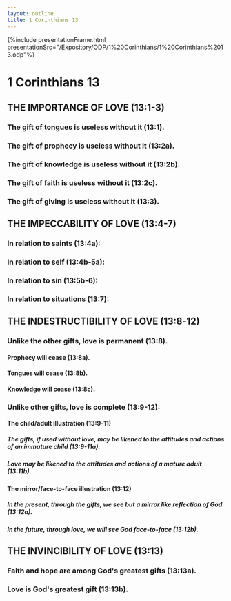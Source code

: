 ```yaml
---
layout: outline
title: 1 Corinthians 13
---
```

{%include presentationFrame.html presentationSrc="/Expository/ODP/1%20Corinthians/1%20Corinthians%2013.odp"%}

# 1 Corinthians 13 
## THE IMPORTANCE OF LOVE (13:1-3) 
###  The gift of tongues is useless without it (13:1). 
###  The gift of prophecy is useless without it (13:2a). 
###  The gift of knowledge is useless without it (13:2b). 
###  The gift of faith is useless without it (13:2c). 
###  The gift of giving is useless without it (13:3). 
## THE IMPECCABILITY OF LOVE (13:4-7) 
###  In relation to saints (13:4a): 
###  In relation to self (13:4b-5a): 
###  In relation to sin (13:5b-6): 
###  In relation to situations (13:7): 
## THE INDESTRUCTIBILITY OF LOVE (13:8-12) 
###  Unlike the other gifts, love is permanent (13:8). 
####  Prophecy will cease (13:8a). 
####  Tongues will cease (13:8b). 
####  Knowledge will cease (13:8c). 
###  Unlike other gifts, love is complete (13:9-12): 
####  The child/adult illustration (13:9-11) 
#####  The gifts, if used without love, may be likened to the attitudes and actions of an immature child (13:9-11a). 
#####  Love may be likened to the attitudes and actions of a mature adult (13:11b). 
####  The mirror/face-to-face illustration (13:12) 
#####  In the present, through the gifts, we see but a mirror like reflection of God (13:12a). 
#####  In the future, through love, we will see God face-to-face (13:12b). 
## THE INVINCIBILITY OF LOVE (13:13) 
###  Faith and hope are among God\'s greatest gifts (13:13a). 
###  Love is God\'s greatest gift (13:13b). 
